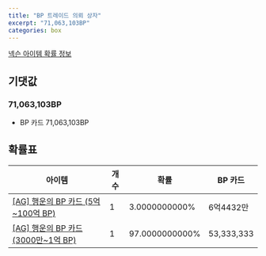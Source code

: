 ```yaml
---
title: "BP 트레이드 의뢰 상자"
excerpt: "71,063,103BP"
categories: box
---
```

[넥슨 아이템 확률 정보](http://iteminfo.nexon.com/probability/fo4?sn=6916)

## 기댓값
### 71,063,103BP
- BP 카드 71,063,103BP

## 확률표

|아이템|개수|확률|BP 카드|
|---|---|---|---|
|[[AG] 행운의 BP 카드 (5억~100억 BP)](/bp/6923)|1|3.0000000000%|6억4432만|
|[[AG] 행운의 BP 카드 (3000만~1억 BP)](/bp/6924)|1|97.0000000000%|53,333,333|

